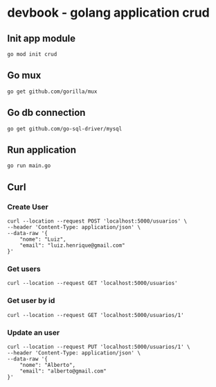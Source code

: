 # devbook - golang application crud

## Init app module
```
go mod init crud
```

## Go mux
```
go get github.com/gorilla/mux
```

## Go db connection
```
go get github.com/go-sql-driver/mysql
```

## Run application
```
go run main.go
```

## Curl 

### Create User 
```
curl --location --request POST 'localhost:5000/usuarios' \
--header 'Content-Type: application/json' \
--data-raw '{
    "nome": "Luiz",
    "email": "luiz.henrique@gmail.com"
}'
```

### Get users
```
curl --location --request GET 'localhost:5000/usuarios'
```

### Get user by id
```
curl --location --request GET 'localhost:5000/usuarios/1'
```

### Update an user 
```
curl --location --request PUT 'localhost:5000/usuarios/1' \
--header 'Content-Type: application/json' \
--data-raw '{
    "nome": "Alberto",
    "email": "alberto@gmail.com"
}'
```